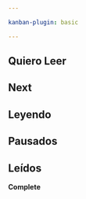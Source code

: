 ```yaml
---

kanban-plugin: basic

---
```


## Quiero Leer



## Next



## Leyendo 



## Pausados



## Leídos 

**Complete**


